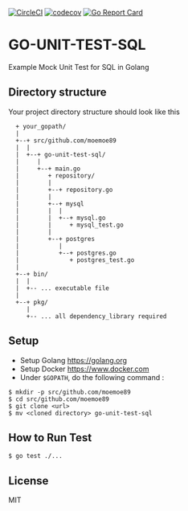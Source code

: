 [![CircleCI](https://circleci.com/gh/moemoe89/go-unit-test-sql.svg?style=svg)](https://circleci.com/gh/moemoe89/go-unit-test-sql)
[![codecov](https://codecov.io/gh/moemoe89/go-unit-test-sql/branch/master/graph/badge.svg)](https://codecov.io/gh/moemoe89/go-unit-test-sql)
[![Go Report Card](https://goreportcard.com/badge/github.com/moemoe89/go-unit-test-sql)](https://goreportcard.com/report/github.com/moemoe89/go-unit-test-sql)

# GO-UNIT-TEST-SQL #

Example Mock Unit Test for SQL in Golang

## Directory structure
Your project directory structure should look like this
```
  + your_gopath/
  |
  +--+ src/github.com/moemoe89
  |  |
  |  +--+ go-unit-test-sql/
  |     |
  |     +--+ main.go
  |        + repository/
  |        |
  |        +--+ repository.go
  |        |
  |        +--+ mysql
  |        |  |
  |        |  +--+ mysql.go
  |        |     + mysql_test.go
  |        |
  |        +--+ postgres
  |           |
  |           +--+ postgres.go
  |              + postgres_test.go
  |
  +--+ bin/
  |  |
  |  +-- ... executable file
  |
  +--+ pkg/
     |
     +-- ... all dependency_library required

```

## Setup

* Setup Golang <https://golang.org>
* Setup Docker <https://www.docker.com>
* Under `$GOPATH`, do the following command :
```
$ mkdir -p src/github.com/moemoe89
$ cd src/github.com/moemoe89
$ git clone <url>
$ mv <cloned directory> go-unit-test-sql
```

## How to Run Test
```
$ go test ./...
```

## License

MIT